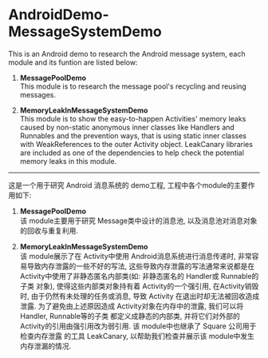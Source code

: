 # AndroidDemo-MessageSystemDemo
This is an Android demo to research the Android message system, each module and its funtion are listed below:

1. **MessagePoolDemo**   
This module is to research the message pool's recycling and reusing messages.

2. **MemoryLeakInMessageSystemDemo**   
This module is to show the easy-to-happen Activities' memory leaks caused by non-static anonymous inner classes like Handlers and Runnables and the prevention ways, that is using static inner classes with WeakReferences to the outer Activity object. LeakCanary libraries are included as one of the dependencies to help check the potential memory leaks in this module.

---

这是一个用于研究 Android 消息系统的 demo工程, 工程中各个module的主要作用如下:

1. **MessagePoolDemo**   
该 module主要用于研究 Message类中设计的消息池, 以及消息池对消息对象的回收与重复利用.
    
2. **MemoryLeakInMessageSystemDemo**   
该 module展示了在 Activity中使用 Android消息系统进行消息传递时, 非常容易导致内存泄露的一些不好的写法,
这些导致内存泄露的写法通常来说都是在 Activity中使用了非静态匿名内部类(如: 非静态匿名的 Handler或 Runnable的子类
对象), 使得这些内部类对象持有着 Activity的一个强引用, 在Activity销毁时, 由于仍然有未处理的任务或消息, 导致 Activity
在退出时却无法被回收造成泄露. 为了避免由上述原因造成 Activity对象在内存中的泄露, 我们可以将 Handler, Runnable等的子类
都定义成静态的内部类, 并将它们对外部的 Activity的引用由强引用改为弱引用. 该 module中也继承了 Square 公司用于检查内存泄露
的工具 LeakCanary, 以帮助我们检查并展示该 module中发生内存泄漏的情况.